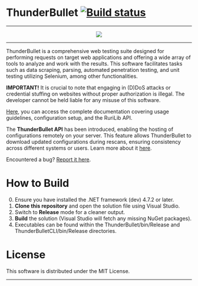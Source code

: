 # ThunderBullet [![Build status](https://ci.appveyor.com/api/projects/status/ubdcnn38uanaoqic?svg=true)](https://ci.appveyor.com/project/CyberDefenseEd/thunderbullet)
--- 
<div align="center">
  <img src="https://files.catbox.moe/y9wquc.png">
</div>

---

ThunderBullet is a comprehensive web testing suite designed for performing requests on target web applications and offering a wide array of tools to analyze and work with the results. This software facilitates tasks such as data scraping, parsing, automated penetration testing, and unit testing utilizing Selenium, among other functionalities.

**IMPORTANT!** It is crucial to note that engaging in (D)DoS attacks or credential stuffing on websites without proper authorization is illegal. The developer cannot be held liable for any misuse of this software.


[Here](https://ThunderBullet.github.io/ob1), you can access the complete documentation covering usage guidelines, configuration setup, and the RuriLib API.

The **ThunderBullet API** has been introduced, enabling the hosting of configurations remotely on your server. This feature allows ThunderBullet to download updated configurations during rescans, ensuring consistency across different systems or users. Learn more about it [here](https://ThunderBullet.github.io/ob1/remote.html).

Encountered a bug? [Report it here](https://help.github.com/en/articles/creating-an-issue).

# How to Build

0. Ensure you have installed the .NET framework (dev) 4.7.2 or later.
1. **Clone this repository** and open the solution file using Visual Studio.
2. Switch to **Release** mode for a cleaner output.
3. **Build** the solution (Visual Studio will fetch any missing NuGet packages).
4. Executables can be found within the ThunderBullet/bin/Release and ThunderBulletCLI/bin/Release directories.

# License

This software is distributed under the MIT License.

--- 
